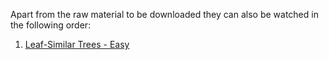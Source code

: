 Apart from the raw material to be downloaded they can also be watched in the following order:
1. [Leaf-Similar Trees - Easy](https://www.loom.com/share/4fb7f19dc1d346b69312563ddcfefe3f?sid=00ac5844-abdf-42f8-826b-695a085b093c)